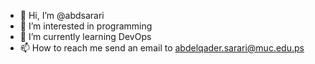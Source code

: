 - 👋 Hi, I’m @abdsarari
- 👀 I’m interested in programming
- 🌱 I’m currently learning DevOps
- 📫 How to reach me send an email to abdelqader.sarari@muc.edu.ps


<!---
abdsarari/abdsarari is a ✨ special ✨ repository because its `README.md` (this file) appears on your GitHub profile.
You can click the Preview link to take a look at your changes.
--->
